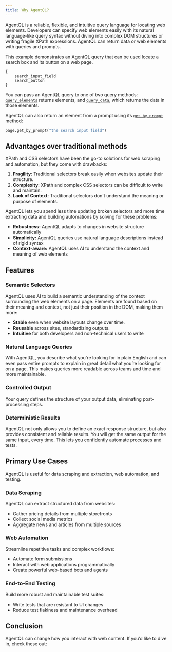 ```yaml
---
title: Why AgentQL?
---
```


AgentQL is a reliable, flexible, and intuitive query language for locating web elements. Developers can specify web elements easily with its natural language-like query syntax without diving into complex DOM structures or writing fragile XPath expressions. AgentQL can return data or web elements with queries and prompts.

This example demonstrates an AgentQL query that can be used locate a search box and its button on a web page.

```AgentQL
{
    search_input_field
    search_button
}
```

You can pass an AgentQL query to one of two query methods: [`query_elements`](/api-references/agentql-page#queryelements) returns elements, and [`query_data`](/api-references/agentql-page#querydata), which returns the data in those elements.

AgentQL can also return an element from a prompt using its  [`get_by_prompt`](/api-references/agentql-page#getbyprompt) method:

```python filename="example_script.py"
page.get_by_prompt("the search input field")
```

## Advantages over traditional methods

XPath and CSS selectors have been the go-to solutions for web scraping and automation, but they come with drawbacks:

1. **Fragility**: Traditional selectors break easily when websites update their structure.
2. **Complexity**: XPath and complex CSS selectors can be difficult to write and maintain.
3. **Lack of Context**: Traditional selectors don't understand the meaning or purpose of elements.

AgentQL lets you spend less time updating broken selectors and more time extracting data and building automations by solving for these problems:

* **Robustness:** AgentQL adapts to changes in website structure automatically
* **Simplicity:** AgentQL queries use natural language descriptions instead of rigid syntax
* **Context-aware:** AgentQL uses AI to understand the context and meaning of web elements

## Features

### Semantic Selectors

AgentQL uses AI to build a semantic understanding of the context surrounding the web elements on a page. Elements are found based on their meaning and context, not just their position in the DOM, making them more:

* **Stable** even when website layouts change over time.
* **Reusable** across sites, standardizing outputs.
* **Intuitive** for both developers and non-technical users to write

### Natural Language Queries

With AgentQL, you describe what you're looking for in plain English and can even pass entire prompts to explain in great detail what you’re looking for on a page. This makes queries more readable across teams and time and more maintainable.

### Controlled Output

Your query defines the structure of your output data, eliminating post-processing steps.

### Deterministic Results

AgentQL not only allows you to define an exact response structure, but also provides consistent and reliable results. You will get the same output for the same input, every time. This lets you confidently automate processes and tests.

## Primary Use Cases

AgentQL is useful for data scraping and extraction, web automation, and testing.

### Data Scraping

AgentQL can extract structured data from websites:

* Gather pricing details from multiple storefronts
* Collect social media metrics
* Aggregate news and articles from multiple sources

### Web Automation

Streamline repetitive tasks and complex workflows:

* Automate form submissions
* Interact with web applications programmatically
* Create powerful web-based bots and agents

### End-to-End Testing

Build more robust and maintainable test suites:

* Write tests that are resistant to UI changes
* Reduce test flakiness and maintenance overhead

## Conclusion

AgentQL can change how you interact with web content. If you’d like to dive in, check these out:

<Cards>

  <Card title="Quick Start" description="Get up and running with AgentQL in less than five minutes." icon="doc" href="/quick-start" />

  <Card
    title="Main Concepts"
    description="Understand how AgentQL and its developer tools work together." href="/intro/main-concepts"
    icon="doc" />

  <Card
    title="AgentQL Queries" description="Learn the syntax for writing your own Queries."
    href="/agentql-query/query-intro"
    icon="doc" />

  <Card
    title="Examples"
    description="Fork some example Python apps and start coding."
    href="/examples"
    icon="doc" />

</Cards>

